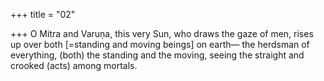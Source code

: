 +++
title = "02"

+++
O Mitra and Varuṇa, this very Sun, who draws the gaze of men, rises up  over both [=standing and moving beings] on earth—
the herdsman of everything, (both) the standing and the moving, seeing  the straight and crooked (acts) among mortals.